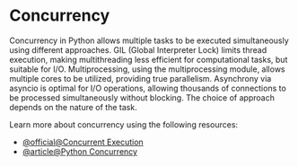 # Concurrency

Concurrency in Python allows multiple tasks to be executed simultaneously using different approaches. GIL (Global Interpreter Lock) limits thread execution, making multithreading less efficient for computational tasks, but suitable for I/O. Multiprocessing, using the multiprocessing module, allows multiple cores to be utilized, providing true parallelism. Asynchrony via asyncio is optimal for I/O operations, allowing thousands of connections to be processed simultaneously without blocking. The choice of approach depends on the nature of the task.

Learn more about concurrency using the following resources:

- [@official@Concurrent Execution](https://docs.python.org/3/library/concurrency.html)
- [@article@Python Concurrency](https://realpython.com/python-concurrency/)
